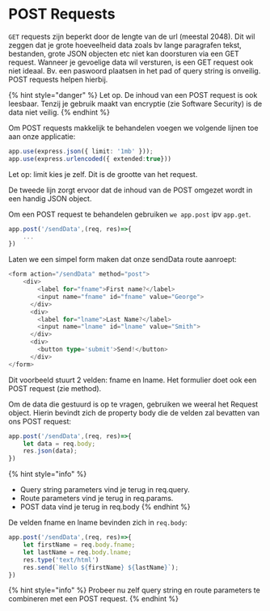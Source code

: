 # POST Requests

`GET` requests zijn beperkt door de lengte van de url (meestal 2048). Dit wil zeggen dat je grote hoeveelheid data zoals bv lange paragrafen tekst, bestanden, grote JSON objecten etc niet kan doorsturen via een GET request. Wanneer je gevoelige data wil versturen, is een GET request ook niet ideaal. Bv. een paswoord plaatsen in het pad of query string is onveilig. POST requests helpen hierbij.

{% hint style="danger" %}
Let op. De inhoud van een POST request is ook leesbaar. Tenzij je gebruik maakt van encryptie (zie Software Security) is de data niet veilig.
{% endhint %}

Om POST requests makkelijk te behandelen voegen we volgende lijnen toe aan onze applicatie:

```typescript
app.use(express.json({ limit: '1mb' }));
app.use(express.urlencoded({ extended:true}))
```

Let op: limit kies je zelf. Dit is de grootte van het request.

De tweede lijn zorgt ervoor dat de inhoud van de POST omgezet wordt in een handig JSON object.&#x20;

Om een POST request te behandelen gebruiken `we app.post` ipv `app.get`.

```typescript
app.post('/sendData',(req, res)=>{
    ...
})
```

Laten we een simpel form maken dat onze sendData route aanroept:

```typescript
<form action="/sendData" method="post">
    <div>
        <label for="fname">First name?</label>
        <input name="fname" id="fname" value="George">
      </div>
      <div>
        <label for="lname">Last Name?</label>
        <input name="lname" id="lname" value="Smith">
      </div>
      <div>
        <button type='submit'>Send!</button>
      </div>
</form>
```

Dit voorbeeld stuurt 2 velden: fname en lname. Het formulier doet ook een POST request (zie method).

Om de data die gestuurd is op te vragen, gebruiken we weeral het Request object. Hierin bevindt zich de property body die de velden zal bevatten van ons POST request:

```typescript
app.post('/sendData',(req, res)=>{
    let data = req.body;
    res.json(data);
})
```

{% hint style="info" %}
* Query string parameters vind je terug in req.query.
* Route parameters vind je terug in req.params.
* POST data vind je terug in req.body
{% endhint %}

De velden fname en lname bevinden zich in `req.body`:

```typescript
app.post('/sendData',(req, res)=>{
    let firstName = req.body.fname;
    let lastName = req.body.lname;
    res.type('text/html')
    res.send(`Hello ${firstName} ${lastName}`);
})
```

{% hint style="info" %}
Probeer nu zelf query string en route parameters te combineren met een POST request.
{% endhint %}
